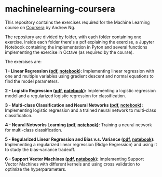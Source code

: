 # machinelearning-coursera
This repository contains the exercises required for the Machine Learning course on [Coursera](https://www.coursera.org/learn/machine-learning) by Andrew Ng.

The repository are divided by folder, with each folder containing one exercise. Inside each folder there's a pdf explaining the exercise, a Jupyter Notebook containing the implementation in Pyton and several functions implementing the exercise in Octave (as required by the course).

The exercises are:

**1 - Linear Regression ([pdf](https://github.com/luiznonenmacher/machinelearning-coursera/blob/master/ex1/ex1.pdf), [notebook](https://github.com/luiznonenmacher/machinelearning-coursera/blob/master/ex1/Linear%20Regression.ipynb)):** Implementing linear regression with one and multiple variables using gradient descent and normal equations to find the model parameters.

**2 - Logistic Regression ([pdf](https://github.com/luiznonenmacher/machinelearning-coursera/blob/master/ex2/ex2.pdf), [notebook](https://github.com/luiznonenmacher/machinelearning-coursera/blob/master/ex2/Logistic%20Regression.ipynb)):** Implementing a logistic regression model and a regularized logistic regression for classification. 

**3 - Multi-class Classification and Neural Networks ([pdf](https://github.com/luiznonenmacher/machinelearning-coursera/blob/master/ex3/ex3.pdf), [notebook](https://github.com/luiznonenmacher/machinelearning-coursera/blob/master/ex3/Multiclass%20Classification%20and%20Neural%20Networks.ipynb)):** Implementing logistic regression and a trained neural network to multi-class classification.

**4 - Neural Networks Learning ([pdf](https://github.com/luiznonenmacher/machinelearning-coursera/blob/master/ex4/ex4.pdf), [notebook](https://github.com/luiznonenmacher/machinelearning-coursera/blob/master/ex4/Neural%20Networks%20Learning.ipynb)):** Training a neural network for multi-class classification.

**5 - Regularized Linear Regression and Bias v.s. Variance ([pdf](https://github.com/luiznonenmacher/machinelearning-coursera/blob/master/ex5/ex5.pdf), [notebook](https://github.com/luiznonenmacher/machinelearning-coursera/blob/master/ex5/Regularized%20Linear%20Regression%20and%20Bias%20v.s.%20Variance.ipynb)):** Implementing a regularized linear regression (Ridge Regression) and using it to study the bias-variance tradeoff.

**6 - Support Vector Machines ([pdf](https://github.com/luiznonenmacher/machinelearning-coursera/blob/master/ex6/ex6.pdf), [notebook](https://github.com/luiznonenmacher/machinelearning-coursera/blob/master/ex6/Support%20Vector%20Machines.ipynb)):** Implementing Support Vector Machines with different kernels and using cross validation to optimize the hyperparameters.
